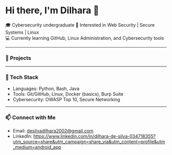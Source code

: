# Hi there, I'm Dilhara 👋

🎓 Cybersecurity undergraduate 
🔐 Interested in Web Security | Secure Systems | Linux  
💻 Currently learning GitHub, Linux Administration, and Cybersecurity tools  

---

### 🔭 Projects


---

### 🧰 Tech Stack
- Languages: Python, Bash, Java  
- Tools: Git/GitHub, Linux, Docker (basics), Burp Suite  
- Cybersecurity: OWASP Top 10, Secure Networking  

---

### 📫 Connect with Me
- Email: desilvadilhara2002@gmail.com 
- LinkedIn: https://www.linkedin.com/in/dilhara-de-silva-034718355?utm_source=share&utm_campaign=share_via&utm_content=profile&utm_medium=android_app


